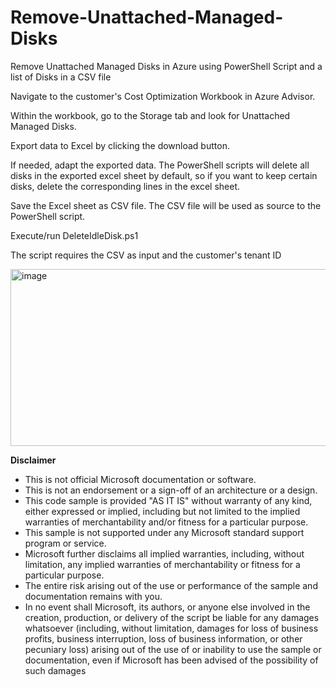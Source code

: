 # Remove-Unattached-Managed-Disks
Remove Unattached Managed Disks in Azure using PowerShell Script and a list of Disks in a CSV file

Navigate to the customer's Cost Optimization Workbook in Azure Advisor.

Within the workbook, go to the Storage tab and look for Unattached Managed Disks.

Export data to Excel by clicking the download button.

If needed, adapt the exported data. The PowerShell scripts will delete all disks in the exported excel sheet by default, so if you want to keep certain disks, delete the corresponding lines in the excel sheet.

Save the Excel sheet as CSV file. The CSV file will be used as source to the PowerShell script.

Execute/run DeleteIdleDisk.ps1

The script requires the CSV as input and the customer's tenant ID

<img width="1194" height="283" alt="image" src="https://github.com/user-attachments/assets/ee8d4548-83ea-4924-86ac-d05bc004dce4" />


**Disclaimer**

- This is not official Microsoft documentation or software.
- This is not an endorsement or a sign-off of an architecture or a design.
- This code sample is provided "AS IT IS" without warranty of any kind, either expressed or implied, including but not limited to the implied warranties of merchantability and/or fitness for a particular purpose.
- This sample is not supported under any Microsoft standard support program or service.
- Microsoft further disclaims all implied warranties, including, without limitation, any implied warranties of merchantability or fitness for a particular purpose.
- The entire risk arising out of the use or performance of the sample and documentation remains with you.
- In no event shall Microsoft, its authors, or anyone else involved in the creation, production, or delivery of the script be liable for any damages whatsoever (including, without limitation, damages for loss of business profits, business interruption, loss of business information, or other pecuniary loss) arising out of the use of or inability to use the sample or documentation, even if Microsoft has been advised of the possibility of such damages
